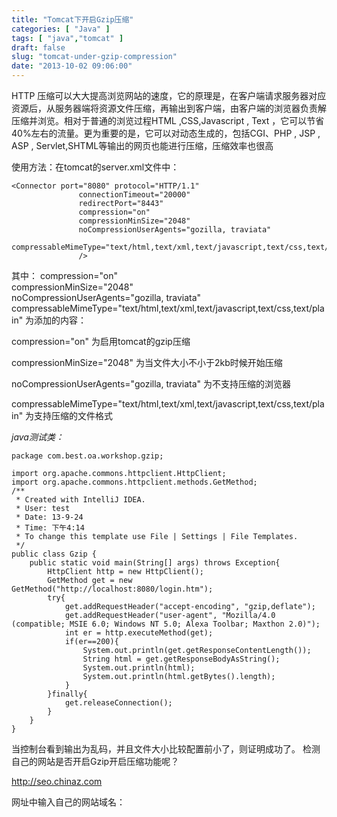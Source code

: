 ```yaml
---
title: "Tomcat下开启Gzip压缩"
categories: [ "Java" ]
tags: [ "java","tomcat" ]
draft: false
slug: "tomcat-under-gzip-compression"
date: "2013-10-02 09:06:00"
---
```


HTTP 压缩可以大大提高浏览网站的速度，它的原理是，在客户端请求服务器对应资源后，从服务器端将资源文件压缩，再输出到客户端，由客户端的浏览器负责解压缩并浏览。相对于普通的浏览过程HTML ,CSS,Javascript , Text ，它可以节省40%左右的流量。更为重要的是，它可以对动态生成的，包括CGI、PHP , JSP , ASP , Servlet,SHTML等输出的网页也能进行压缩，压缩效率也很高

使用方法：在tomcat的server.xml文件中：

    <Connector port="8080" protocol="HTTP/1.1"
                   connectionTimeout="20000"
                   redirectPort="8443"
                   compression="on"  
                   compressionMinSize="2048"  
                   noCompressionUserAgents="gozilla, traviata"  
                   compressableMimeType="text/html,text/xml,text/javascript,text/css,text/plain"
                   />

其中：
compression="on"   
  compressionMinSize="2048"   
  noCompressionUserAgents="gozilla, traviata"   
  compressableMimeType="text/html,text/xml,text/javascript,text/css,text/plain" 
为添加的内容：


<!--more-->


compression="on"  为启用tomcat的gzip压缩

 compressionMinSize="2048"   为当文件大小不小于2kb时候开始压缩

 noCompressionUserAgents="gozilla, traviata"   为不支持压缩的浏览器

  compressableMimeType="text/html,text/xml,text/javascript,text/css,text/plain" 为支持压缩的文件格式

*java测试类：*

    package com.best.oa.workshop.gzip;
     
    import org.apache.commons.httpclient.HttpClient;
    import org.apache.commons.httpclient.methods.GetMethod;
    /**
     * Created with IntelliJ IDEA.
     * User: test
     * Date: 13-9-24
     * Time: 下午4:14
     * To change this template use File | Settings | File Templates.
     */
    public class Gzip {
        public static void main(String[] args) throws Exception{
            HttpClient http = new HttpClient();
            GetMethod get = new GetMethod("http://localhost:8080/login.htm");
            try{
                get.addRequestHeader("accept-encoding", "gzip,deflate");
                get.addRequestHeader("user-agent", "Mozilla/4.0 (compatible; MSIE 6.0; Windows NT 5.0; Alexa Toolbar; Maxthon 2.0)");
                int er = http.executeMethod(get);
                if(er==200){
                    System.out.println(get.getResponseContentLength());
                    String html = get.getResponseBodyAsString();
                    System.out.println(html);
                    System.out.println(html.getBytes().length);
                }
            }finally{
                get.releaseConnection();
            }
        }
    }

当控制台看到输出为乱码，并且文件大小比较配置前小了，则证明成功了。
检测自己的网站是否开启Gzip开启压缩功能呢？

http://seo.chinaz.com

网址中输入自己的网站域名：


